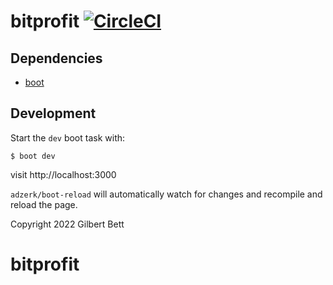 # bitprofit [![CircleCI](https://circleci.com/gh/bostonaholic/bitprofit.svg?style=svg)](https://circleci.com/gh/bostonaholic/bitprofit)

## Dependencies

- [boot](http://boot-clj.com/)

## Development

Start the `dev` boot task with:

`$ boot dev`

visit http://localhost:3000

`adzerk/boot-reload` will automatically watch for changes and recompile and reload the page.

Copyright 2022 Gilbert Bett
# bitprofit
